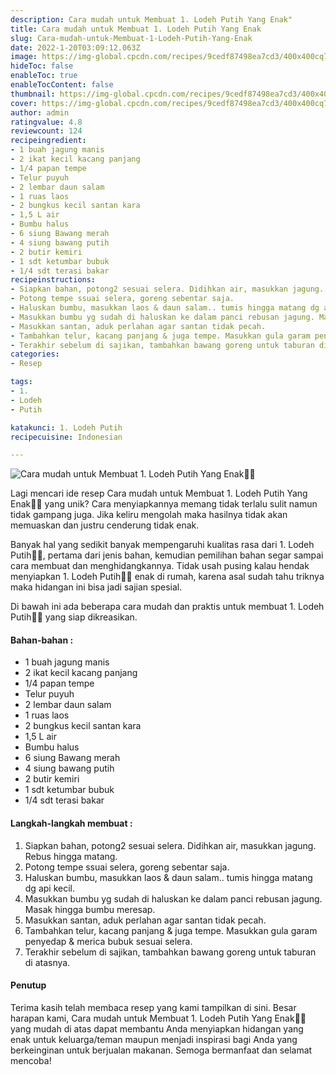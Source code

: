 ```yaml
---
description: Cara mudah untuk Membuat 1. Lodeh Putih Yang Enak"
title: Cara mudah untuk Membuat 1. Lodeh Putih Yang Enak
slug: Cara-mudah-untuk-Membuat-1-Lodeh-Putih-Yang-Enak
date: 2022-1-20T03:09:12.063Z
image: https://img-global.cpcdn.com/recipes/9cedf87498ea7cd3/400x400cq70/photo.jpg
hideToc: false
enableToc: true
enableTocContent: false
thumbnail: https://img-global.cpcdn.com/recipes/9cedf87498ea7cd3/400x400cq70/photo.jpg
cover: https://img-global.cpcdn.com/recipes/9cedf87498ea7cd3/400x400cq70/photo.jpg
author: admin
ratingvalue: 4.8
reviewcount: 124
recipeingredient:
- 1 buah jagung manis
- 2 ikat kecil kacang panjang
- 1/4 papan tempe
- Telur puyuh
- 2 lembar daun salam
- 1 ruas laos
- 2 bungkus kecil santan kara
- 1,5 L air
- Bumbu halus
- 6 siung Bawang merah
- 4 siung bawang putih
- 2 butir kemiri
- 1 sdt ketumbar bubuk
- 1/4 sdt terasi bakar
recipeinstructions:
- Siapkan bahan, potong2 sesuai selera. Didihkan air, masukkan jagung. Rebus hingga matang.
- Potong tempe ssuai selera, goreng sebentar saja.
- Haluskan bumbu, masukkan laos & daun salam.. tumis hingga matang dg api kecil.
- Masukkan bumbu yg sudah di haluskan ke dalam panci rebusan jagung. Masak hingga bumbu meresap.
- Masukkan santan, aduk perlahan agar santan tidak pecah.
- Tambahkan telur, kacang panjang & juga tempe. Masukkan gula garam penyedap & merica bubuk sesuai selera.
- Terakhir sebelum di sajikan, tambahkan bawang goreng untuk taburan di atasnya.
categories:
- Resep

tags:
- 1.
- Lodeh
- Putih

katakunci: 1. Lodeh Putih
recipecuisine: Indonesian

---
```


![Cara mudah untuk Membuat 1. Lodeh Putih Yang Enak👩‍🍳](https://img-global.cpcdn.com/recipes/9cedf87498ea7cd3/400x400cq70/photo.jpg)

Lagi mencari ide resep Cara mudah untuk Membuat 1. Lodeh Putih Yang Enak👩‍🍳 yang unik? Cara menyiapkannya memang tidak terlalu sulit namun tidak gampang juga. Jika keliru mengolah maka hasilnya tidak akan memuaskan dan justru cenderung tidak enak.

Banyak hal yang sedikit banyak mempengaruhi kualitas rasa dari 1. Lodeh Putih👩‍🍳, pertama dari jenis bahan, kemudian pemilihan bahan segar sampai cara membuat dan menghidangkannya. Tidak usah pusing kalau hendak menyiapkan 1. Lodeh Putih👩‍🍳 enak di rumah, karena asal sudah tahu triknya maka hidangan ini bisa jadi sajian spesial.

Di bawah ini ada beberapa cara mudah dan praktis untuk membuat 1. Lodeh Putih👩‍🍳 yang siap dikreasikan.

<!--inarticleads1-->

#### Bahan-bahan :

- 1 buah jagung manis
- 2 ikat kecil kacang panjang
- 1/4 papan tempe
- Telur puyuh
- 2 lembar daun salam
- 1 ruas laos
- 2 bungkus kecil santan kara
- 1,5 L air
- Bumbu halus
- 6 siung Bawang merah
- 4 siung bawang putih
- 2 butir kemiri
- 1 sdt ketumbar bubuk
- 1/4 sdt terasi bakar

<!--inarticleads2-->

#### Langkah-langkah membuat :

1. Siapkan bahan, potong2 sesuai selera. Didihkan air, masukkan jagung. Rebus hingga matang.
1. Potong tempe ssuai selera, goreng sebentar saja.
1. Haluskan bumbu, masukkan laos & daun salam.. tumis hingga matang dg api kecil.
1. Masukkan bumbu yg sudah di haluskan ke dalam panci rebusan jagung. Masak hingga bumbu meresap.
1. Masukkan santan, aduk perlahan agar santan tidak pecah.
1. Tambahkan telur, kacang panjang & juga tempe. Masukkan gula garam penyedap & merica bubuk sesuai selera.
1. Terakhir sebelum di sajikan, tambahkan bawang goreng untuk taburan di atasnya.

#### Penutup

Terima kasih telah membaca resep yang kami tampilkan di sini. Besar harapan kami, Cara mudah untuk Membuat 1. Lodeh Putih Yang Enak👩‍🍳 yang mudah di atas dapat membantu Anda menyiapkan hidangan yang enak untuk keluarga/teman maupun menjadi inspirasi bagi Anda yang berkeinginan untuk berjualan makanan. Semoga bermanfaat dan selamat mencoba!